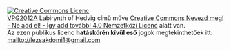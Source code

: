 <a rel="license" href="http://creativecommons.org/licenses/by-nc-sa/4.0/"><img alt="Creative Commons Licenc" style="border-width:0" src="https://i.creativecommons.org/l/by-nc-sa/4.0/88x31.png" /></a><br /><a xmlns:cc="http://creativecommons.org/ns#" href="http://verespg.hu/node/643" property="cc:attributionName" rel="cc:attributionURL">VPG2012A</a> <span xmlns:dct="http://purl.org/dc/terms/" property="dct:title">Labirynth of Hedvig</span> című műve <a rel="license" href="http://creativecommons.org/licenses/by-nc-sa/4.0/">Creative Commons Nevezd meg! - Ne add el! - Így add tovább! 4.0 Nemzetközi Licenc</a> alatt van.<br />Az ezen publikus licenc <strong>hatáskörén kívül eső</strong> jogok megtekinthetőek itt: <a xmlns:cc="http://creativecommons.org/ns#" href="mailto://lezsakdomi1@gmail.com" rel="cc:morePermissions">mailto://lezsakdomi1@gmail.com</a>
